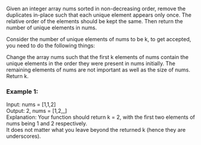 Given an integer array nums sorted in non-decreasing order, remove the duplicates in-place such that each unique element appears only once. The relative order of the elements should be kept the same. Then return the number of unique elements in nums.<br/>

Consider the number of unique elements of nums to be k, to get accepted, you need to do the following things:<br/>

Change the array nums such that the first k elements of nums contain the unique elements in the order they were present in nums initially. The remaining elements of nums are not important as well as the size of nums.<br/>
Return k.<br/>

### Example 1:

Input: nums = [1,1,2]<br/>
Output: 2, nums = [1,2,_]<br/>
Explanation: Your function should return k = 2, with the first two elements of nums being 1 and 2 respectively.<br/>
It does not matter what you leave beyond the returned k (hence they are underscores).<br/>